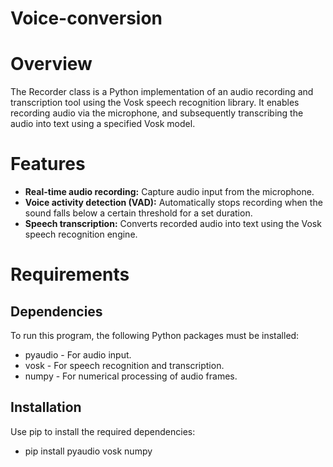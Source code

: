 # Voice-conversion
# Overview
The Recorder class is a Python implementation of an audio recording and transcription tool using the Vosk speech recognition library. It enables recording audio via the microphone, and subsequently transcribing the audio into text using a specified Vosk model.
# Features
- **Real-time audio recording:** Capture audio input from the microphone.
- **Voice activity detection (VAD):** Automatically stops recording when the sound falls below a certain threshold for a set duration.
- **Speech transcription:** Converts recorded audio into text using the Vosk speech recognition engine.
# Requirements
## Dependencies
To run this program, the following Python packages must be installed:
- pyaudio - For audio input.
- vosk - For speech recognition and transcription.
- numpy - For numerical processing of audio frames.
## Installation
Use pip to install the required dependencies:
- pip install pyaudio vosk numpy
  

